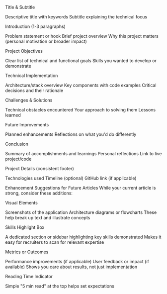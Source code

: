 Title & Subtitle

Descriptive title with keywords
Subtitle explaining the technical focus

Introduction (1-3 paragraphs)

Problem statement or hook
Brief project overview
Why this project matters (personal motivation or broader impact)

Project Objectives

Clear list of technical and functional goals
Skills you wanted to develop or demonstrate

Technical Implementation

Architecture/stack overview
Key components with code examples
Critical decisions and their rationale

Challenges & Solutions

Technical obstacles encountered
Your approach to solving them
Lessons learned

Future Improvements

Planned enhancements
Reflections on what you'd do differently

Conclusion

Summary of accomplishments and learnings
Personal reflections
Link to live project/code

Project Details (consistent footer)

Technologies used
Timeline (optional)
GitHub link (if applicable)

Enhancement Suggestions for Future Articles
While your current article is strong, consider these additions:


Visual Elements

Screenshots of the application
Architecture diagrams or flowcharts
These help break up text and illustrate concepts

Skills Highlight Box

A dedicated section or sidebar highlighting key skills demonstrated
Makes it easy for recruiters to scan for relevant expertise

Metrics or Outcomes

Performance improvements (if applicable)
User feedback or impact (if available)
Shows you care about results, not just implementation

Reading Time Indicator

Simple "5 min read" at the top helps set expectations